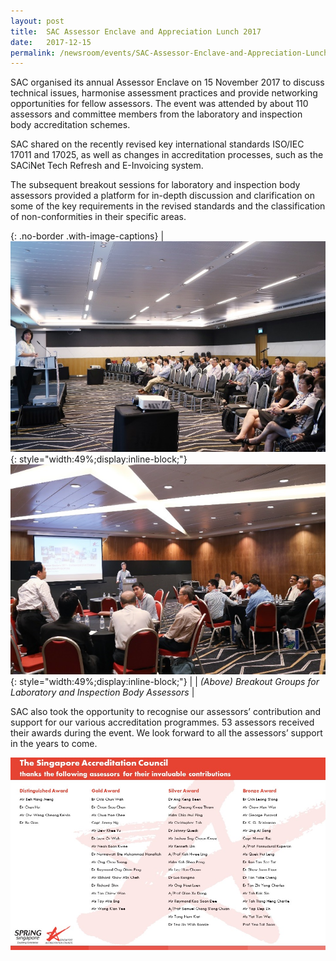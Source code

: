 ```yaml
---
layout: post
title:  SAC Assessor Enclave and Appreciation Lunch 2017
date:   2017-12-15
permalink: /newsroom/events/SAC-Assessor-Enclave-and-Appreciation-Lunch-2017
---
```


SAC organised its annual Assessor Enclave on 15 November 2017 to discuss technical issues, harmonise assessment practices and provide networking opportunities for fellow assessors. The event was attended by about 110 assessors and committee members from the laboratory and inspection body accreditation schemes.

SAC shared on the recently revised key international standards ISO/IEC 17011 and 17025, as well as changes in accreditation processes, such as the SACiNet Tech Refresh and E-Invoicing system.

The subsequent breakout sessions for laboratory and inspection body assessors provided a platform for in-depth discussion and clarification on some of the key requirements in the revised standards and the classification of non-conformities in their specific areas.

{: .no-border .with-image-captions}
| ![enclave2017_1](/images/press-release/photos/enclave2017_1.png){: style="width:49%;display:inline-block;"} ![enclave2017_2](/images/press-release/photos/enclave2017_2.png){: style="width:49%;display:inline-block;"} | 
| _(Above) Breakout Groups for Laboratory and Inspection Body Assessors_ |

SAC also took the opportunity to recognise our assessors’ contribution and support for our various accreditation programmes. 53 assessors received their awards during the event. We look forward to all the assessors’ support in the years to come.

![SAC Assessor Awards List_2017](/images/press-release/documents/SAC-Assessor-Awards-List-2017.jpg)
